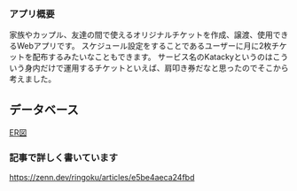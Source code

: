 ### アプリ概要
家族やカップル、友達の間で使えるオリジナルチケットを作成、譲渡、使用できるWebアプリです。
スケジュール設定をすることであるユーザーに月に2枚チケットを配布するみたいなこともできます。
サービス名のKatackyというのはこういう身内だけで運用するチケットといえば、肩叩き券だなと思ったのでそこから考えました。

## データベース
[ER図](./prisma/schema.md)

### 記事で詳しく書いています
https://zenn.dev/ringoku/articles/e5be4aeca24fbd
